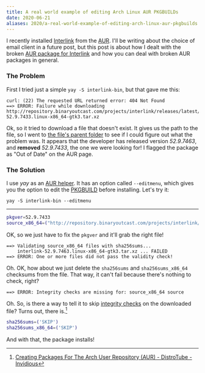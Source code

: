 ```yaml
---
title: A real world example of editing Arch Linux AUR PKGBUILDs
date: 2020-06-21
aliases: 2020/a-real-world-example-of-editing-arch-linux-aur-pkgbuilds
---
```

I recently installed [Interlink][] from the [AUR][]. I'll be writing
about the choice of email client in a future post, but this post is
about how I dealt with the broken [AUR package for Interlink][] and how
you can deal with broken AUR packages in general.

[Interlink]: https://binaryoutcast.com/projects/interlink/
[AUR]: https://aur.archlinux.org/
[AUR package for Interlink]:
https://aur.archlinux.org/packages/interlink-bin/

### The Problem ###

First I tried just a simple `yay -S interlink-bin`, but that gave me
this:
```
curl: (22) The requested URL returned error: 404 Not Found
==> ERROR: Failure while downloading http://repository.binaryoutcast.com/projects/interlink/releases/latest/interlink-52.9.7433.linux-x86_64-gtk3.tar.xz
```
Ok, so it tried to download a file that doesn't exist. It gives us the
path to the file, so I went to [the file's parent folder][] to see if I
could figure out what the problem was. It appears that the developer has
released version *52.9.7463*, and **removed** *52.9.7433*, the one we
were looking for! I flagged the package as "Out of Date" on the AUR
page.

[the file's parent folder]:
http://repository.binaryoutcast.com/projects/interlink/releases/latest/

### The Solution ###

I use *yay* as an [AUR helper][]. It has an option called `--editmenu`,
which gives you the option to edit the [PKGBUILD][] before installing.
Let's try it:
```
yay -S interlink-bin --editmenu
```
---
```sh
pkgver=52.9.7433
source_x86_64=("http://repository.binaryoutcast.com/projects/interlink/releases/latest/interlink-$pkgver.linux-x86_64-gtk3.tar.xz")
```
OK, so we just have to fix the `pkgver` and it'll grab the right file!
```
==> Validating source_x86_64 files with sha256sums...
    interlink-52.9.7463.linux-x86_64-gtk3.tar.xz ... FAILED
==> ERROR: One or more files did not pass the validity check!
```
Oh. OK, how about we just delete the `sha256sums` and
`sha256sums_x86_64` checksums from the file. That way, it can't fail
because there's nothing to check, right?
```
==> ERROR: Integrity checks are missing for: source_x86_64 source
```
Oh. So, is there a way to tell it to skip [integrity checks][] on the
downloaded file? Turns out, there is.[^1]
```sh
sha256sums=('SKIP')
sha256sums_x86_64=('SKIP')
```

[PKGBUILD]: https://wiki.archlinux.org/index.php/PKGBUILD
[AUR helper]: https://wiki.archlinux.org/index.php/AUR_helpers
[integrity checks]:
https://wiki.archlinux.org/index.php/PKGBUILD#Integrity

And with that, the package installs!

[^1]: [Creating Packages For The Arch User Repository (AUR) - DistroTube - Invidious](https://invidio.us/watch?v=iUz28vbWgVw&t=581)
